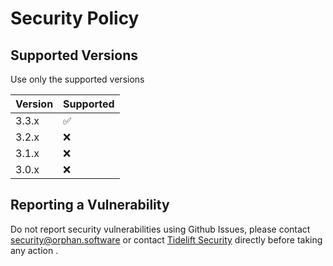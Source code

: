 # Security Policy

## Supported Versions

Use only the supported versions

| Version | Supported          |
| ------- | ------------------ |
| 3.3.x   | :white_check_mark: |
| 3.2.x   | :x:                |
| 3.1.x   | :x:                |
| 3.0.x   | :x:                |

## Reporting a Vulnerability

Do not report security vulnerabilities using Github Issues, please contact [security@orphan.software](mailto:security@orphan.software) or contact [Tidelift Security](https://tidelift.com/security) directly before taking any action .
